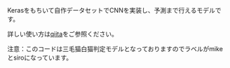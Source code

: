 
Kerasをもちいて自作データセットでCNNを実装し、予測まで行えるモデルです。

詳しい使い方は[qiita](https://qiita.com/ImR0305/items/85582285bff775e9251b)をご参照ください。

注意：このコードは三毛猫白猫判定モデルとなっておりますのでラベルがmikeとsiroになっています。
